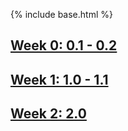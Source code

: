 {% include base.html %}
## [Week 0: 0.1 - 0.2](https://xiaoa0.github.io/Data-Structures/pages/notes/week0)
## [Week 1: 1.0 - 1.1](https://xiaoa0.github.io/Data-Structures/pages/notes/week1)
## [Week 2: 2.0](https://xiaoa0.github.io/Data-Structures/pages/notes/week2)
